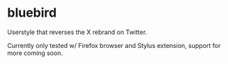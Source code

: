 # bluebird
Userstyle that reverses the X rebrand on Twitter.

Currently only tested w/ Firefox browser and Stylus extension, support for more coming soon.
